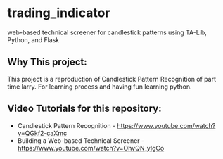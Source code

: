 # trading_indicator
web-based technical screener for candlestick patterns using TA-Lib, Python, and Flask

## Why This project:

This project is a reproduction of Candlestick Pattern Recognition of part time larry.
For learning process and having fun learning python.

## Video Tutorials for this repository:
* Candlestick Pattern Recognition - https://www.youtube.com/watch?v=QGkf2-caXmc
* Building a Web-based Technical Screener - https://www.youtube.com/watch?v=OhvQN_yIgCo
